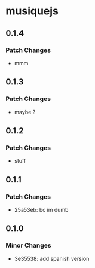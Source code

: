 # musiquejs

## 0.1.4

### Patch Changes

- mmm

## 0.1.3

### Patch Changes

- maybe ?

## 0.1.2

### Patch Changes

- stuff

## 0.1.1

### Patch Changes

- 25a53eb: bc im dumb

## 0.1.0

### Minor Changes

- 3e35538: add spanish version

